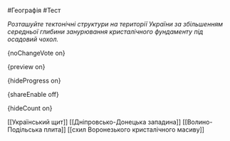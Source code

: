 #Географія #Тест

*Розташуйте тектонічні структури на території України за збільшенням  середньої глибини занурювання кристалічного фундаменту під осадовий  чохол.*

{noChangeVote on}

{preview on}

{hideProgress on}

{shareEnable off}

{hideCount on}

[[Український щит]]
[[Дніпровсько-Донецька западина]]
[[Волино-Подільська плита]]
[[схил Воронезького кристалічного масиву]]
